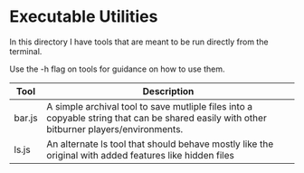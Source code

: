 # Executable Utilities

In this directory I have tools that are meant to be run directly from the terminal.

Use the -h flag on tools for guidance on how to use them.

|Tool|Description|
|---|---|
|bar.js|A simple archival tool to save mutliple files into a copyable string that can be shared easily with other bitburner players/environments.|
|ls.js|An alternate ls tool that should behave mostly like the original with added features like hidden files|
